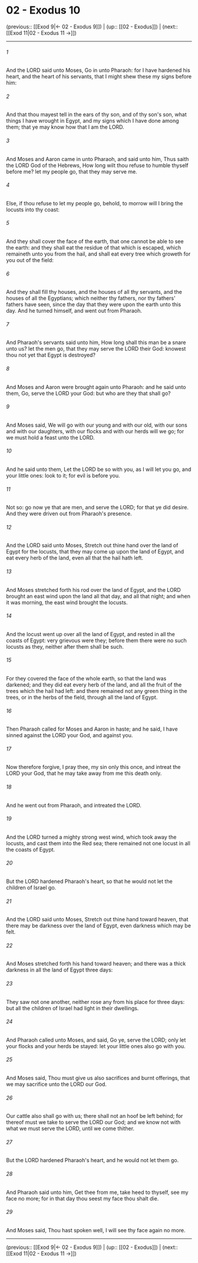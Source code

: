 # 02 - Exodus 10

(previous:: [[Exod 9|← 02 - Exodus 9]]) | (up:: [[02 - Exodus]]) | (next:: [[Exod 11|02 - Exodus 11 →]])

***


###### 1 
And the LORD said unto Moses, Go in unto Pharaoh: for I have hardened his heart, and the heart of his servants, that I might shew these my signs before him: 

###### 2 
And that thou mayest tell in the ears of thy son, and of thy son's son, what things I have wrought in Egypt, and my signs which I have done among them; that ye may know how that I am the LORD. 

###### 3 
And Moses and Aaron came in unto Pharaoh, and said unto him, Thus saith the LORD God of the Hebrews, How long wilt thou refuse to humble thyself before me? let my people go, that they may serve me. 

###### 4 
Else, if thou refuse to let my people go, behold, to morrow will I bring the locusts into thy coast: 

###### 5 
And they shall cover the face of the earth, that one cannot be able to see the earth: and they shall eat the residue of that which is escaped, which remaineth unto you from the hail, and shall eat every tree which groweth for you out of the field: 

###### 6 
And they shall fill thy houses, and the houses of all thy servants, and the houses of all the Egyptians; which neither thy fathers, nor thy fathers' fathers have seen, since the day that they were upon the earth unto this day. And he turned himself, and went out from Pharaoh. 

###### 7 
And Pharaoh's servants said unto him, How long shall this man be a snare unto us? let the men go, that they may serve the LORD their God: knowest thou not yet that Egypt is destroyed? 

###### 8 
And Moses and Aaron were brought again unto Pharaoh: and he said unto them, Go, serve the LORD your God: but who are they that shall go? 

###### 9 
And Moses said, We will go with our young and with our old, with our sons and with our daughters, with our flocks and with our herds will we go; for we must hold a feast unto the LORD. 

###### 10 
And he said unto them, Let the LORD be so with you, as I will let you go, and your little ones: look to it; for evil is before you. 

###### 11 
Not so: go now ye that are men, and serve the LORD; for that ye did desire. And they were driven out from Pharaoh's presence. 

###### 12 
And the LORD said unto Moses, Stretch out thine hand over the land of Egypt for the locusts, that they may come up upon the land of Egypt, and eat every herb of the land, even all that the hail hath left. 

###### 13 
And Moses stretched forth his rod over the land of Egypt, and the LORD brought an east wind upon the land all that day, and all that night; and when it was morning, the east wind brought the locusts. 

###### 14 
And the locust went up over all the land of Egypt, and rested in all the coasts of Egypt: very grievous were they; before them there were no such locusts as they, neither after them shall be such. 

###### 15 
For they covered the face of the whole earth, so that the land was darkened; and they did eat every herb of the land, and all the fruit of the trees which the hail had left: and there remained not any green thing in the trees, or in the herbs of the field, through all the land of Egypt. 

###### 16 
Then Pharaoh called for Moses and Aaron in haste; and he said, I have sinned against the LORD your God, and against you. 

###### 17 
Now therefore forgive, I pray thee, my sin only this once, and intreat the LORD your God, that he may take away from me this death only. 

###### 18 
And he went out from Pharaoh, and intreated the LORD. 

###### 19 
And the LORD turned a mighty strong west wind, which took away the locusts, and cast them into the Red sea; there remained not one locust in all the coasts of Egypt. 

###### 20 
But the LORD hardened Pharaoh's heart, so that he would not let the children of Israel go. 

###### 21 
And the LORD said unto Moses, Stretch out thine hand toward heaven, that there may be darkness over the land of Egypt, even darkness which may be felt. 

###### 22 
And Moses stretched forth his hand toward heaven; and there was a thick darkness in all the land of Egypt three days: 

###### 23 
They saw not one another, neither rose any from his place for three days: but all the children of Israel had light in their dwellings. 

###### 24 
And Pharaoh called unto Moses, and said, Go ye, serve the LORD; only let your flocks and your herds be stayed: let your little ones also go with you. 

###### 25 
And Moses said, Thou must give us also sacrifices and burnt offerings, that we may sacrifice unto the LORD our God. 

###### 26 
Our cattle also shall go with us; there shall not an hoof be left behind; for thereof must we take to serve the LORD our God; and we know not with what we must serve the LORD, until we come thither. 

###### 27 
But the LORD hardened Pharaoh's heart, and he would not let them go. 

###### 28 
And Pharaoh said unto him, Get thee from me, take heed to thyself, see my face no more; for in that day thou seest my face thou shalt die. 

###### 29 
And Moses said, Thou hast spoken well, I will see thy face again no more.

***

(previous:: [[Exod 9|← 02 - Exodus 9]]) | (up:: [[02 - Exodus]]) | (next:: [[Exod 11|02 - Exodus 11 →]])
